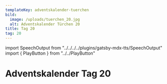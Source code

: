 ```yaml
---
templateKey: adventskalender-tuerchen
bild:
  image: /uploads/tuerchen_20.jpg
  alt: Adventskalender Türchen 20
title: Tag 20
tag: 20
---
```


import SpeechOutput from "../../../../plugins/gatsby-mdx-tts/SpeechOutput"
import { PlayButton } from "../../PlayButton"

<SpeechOutput id="adventskalender-tag-20" customPlayButton={PlayButton}>

# Adventskalender Tag 20

</SpeechOutput>

